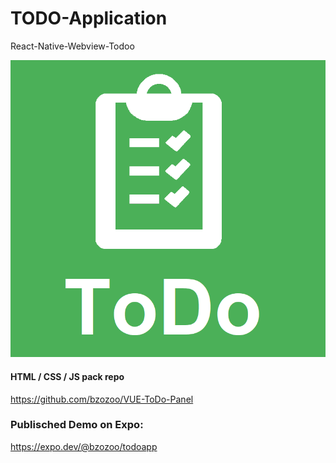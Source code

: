 # TODO-Application
React-Native-Webview-Todoo

![todo](https://github.com/bzozoo/TODO-Application/blob/main/assets/default.png?raw=true)

#### HTML / CSS / JS pack repo
https://github.com/bzozoo/VUE-ToDo-Panel


### Publisched Demo on Expo:
https://expo.dev/@bzozoo/todoapp
